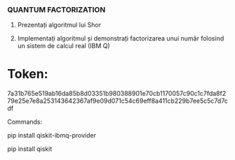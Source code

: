 ### QUANTUM FACTORIZATION

1. Prezentați algoritmul lui Shor 

2. Implementați algoritmul și demonstrați factorizarea unui număr folosind un sistem de calcul real (IBM Q) 

# Token: 

7a31b765e519ab16da85b8d03351b980388901e70cb1170057c90c1c7fda8f279e25e7e8a253143642367af9e09d071c54c69eff8a411cb229b7ee5c5c7d7cdf


Commands:

pip install qiskit-ibmq-provider

pip install qiskit
